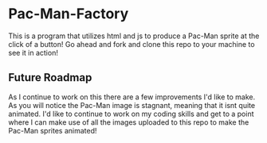 # Pac-Man-Factory
This is a program that utilizes html and js to produce a Pac-Man sprite at the click of a button!
Go ahead and fork and clone this repo to your machine to see it in action!
<h2> Future Roadmap </h2>
<p> As I continue to work on this there are a few improvements I'd like to make. As you will notice the Pac-Man image is stagnant, meaning that it isnt quite animated. I'd like to continue to work on my coding skills and get to a point where I can make use of all the images uploaded to this repo to make the Pac-Man sprites animated! </p>
